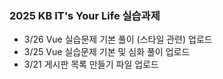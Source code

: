 ### 2025 KB IT's Your Life 실습과제

- 3/26 Vue 실습문제 기본 풀이 (스타일 관련) 업로드
- 3/25 Vue 실습문제 기본 및 심화 풀이 업로드
- 3/21 게시판 목록 만들기 파일 업로드
